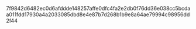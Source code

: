 7f9842d6482ec0d6afddde148257affe0dfc4fa2e2db0f76dd36e038cc5bcdaa011fdd17930a4a2033085dbd8e4e87b7d268b1b9e8a64ae79994c98956dd2f44
